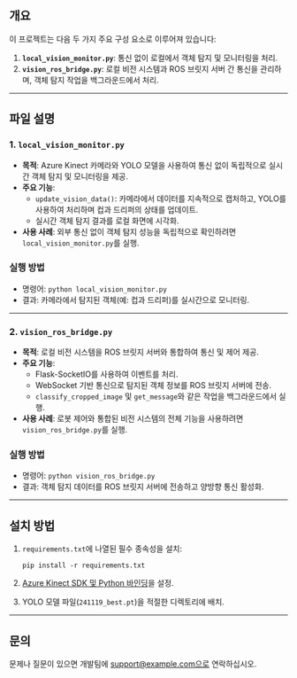 ## 개요

이 프로젝트는 다음 두 가지 주요 구성 요소로 이루어져 있습니다:

1. **`local_vision_monitor.py`**: 통신 없이 로컬에서 객체 탐지 및 모니터링을 처리.
2. **`vision_ros_bridge.py`**: 로컬 비전 시스템과 ROS 브릿지 서버 간 통신을 관리하며, 객체 탐지 작업을 백그라운드에서 처리.

---

## 파일 설명

### 1. `local_vision_monitor.py`

- **목적**: Azure Kinect 카메라와 YOLO 모델을 사용하여 통신 없이 독립적으로 실시간 객체 탐지 및 모니터링을 제공.
- **주요 기능**:
    - `update_vision_data()`: 카메라에서 데이터를 지속적으로 캡처하고, YOLO를 사용하여 처리하며 컵과 드리퍼의 상태를 업데이트.
    - 실시간 객체 탐지 결과를 로컬 화면에 시각화.
- **사용 사례**: 외부 통신 없이 객체 탐지 성능을 독립적으로 확인하려면 `local_vision_monitor.py`를 실행.

### 실행 방법

- 명령어: `python local_vision_monitor.py`
- 결과: 카메라에서 탐지된 객체(예: 컵과 드리퍼)를 실시간으로 모니터링.

---

### 2. `vision_ros_bridge.py`

- **목적**: 로컬 비전 시스템을 ROS 브릿지 서버와 통합하여 통신 및 제어 제공.
- **주요 기능**:
    - Flask-SocketIO를 사용하여 이벤트를 처리.
    - WebSocket 기반 통신으로 탐지된 객체 정보를 ROS 브릿지 서버에 전송.
    - `classify_cropped_image` 및 `get_message`와 같은 작업을 백그라운드에서 실행.
- **사용 사례**: 로봇 제어와 통합된 비전 시스템의 전체 기능을 사용하려면 `vision_ros_bridge.py`를 실행.

### 실행 방법

- 명령어: `python vision_ros_bridge.py`
- 결과: 객체 탐지 데이터를 ROS 브릿지 서버에 전송하고 양방향 통신 활성화.

---

## 설치 방법

1. `requirements.txt`에 나열된 필수 종속성을 설치:
    
    ```
    pip install -r requirements.txt
    ```
    
2. [Azure Kinect SDK 및 Python 바인딩](https://github.com/microsoft/Azure-Kinect-Sensor-SDK)을 설정.
3. YOLO 모델 파일(`241119_best.pt`)을 적절한 디렉토리에 배치.

---

## 문의

문제나 질문이 있으면 개발팀에 support@example.com으로 연락하십시오.